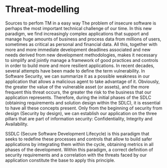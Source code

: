 # Threat-modelling
Sources to perfom TM in a easy way
The problem of insecure software is perhaps the most important technical challenge of our time. In this new paradigm, we find increasingly complex applications that support and manage huge amounts of business and process data from millions of users, sometimes as critical as personal and financial data. All this, together with more and more immediate development deadlines associated and new needs derived from new development methodologies, makes it necessary to simplify and jointly manage a framework of good practices and controls in order to build more and more resilient applications.
In recent decades, several attempts have been made to define the term vulnerability. In Software Security, we can summarize it as a possible weakness in our application that allows a malicious agent to take advantage of it. Obviously, the greater the value of the vulnerable asset (or assets), and the more frequent this threat occurs, the greater the risk to the business that our application represents. Therefore, during the initial phases of the SDLC (obtaining requirements and solution design within the SDLC), it is essential to have all these concepts present. Only from the beginning of security from design (Security by design), we can establish our application on the three pillars that are part of information security: Confidentiality, Integrity and Availability.

SSDLC (Secure Software Development Lifecycle) is this paradigm that seeks to redefine these processes and controls that allow to build safer applications by integrating them within the cycle, obtaining metrics in all phases of the development. Within this paradigm, a correct definition of security requirements and a correlation with the threats faced by our application constitute the base to apply this principle.
